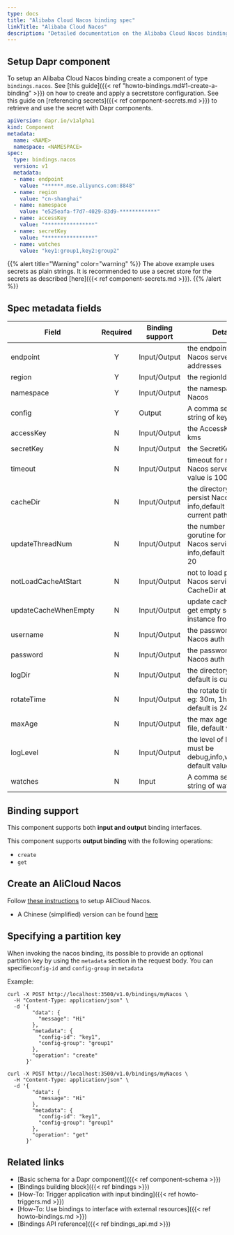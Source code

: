 ```yaml
---
type: docs
title: "Alibaba Cloud Nacos binding spec"
linkTitle: "Alibaba Cloud Nacos"
description: "Detailed documentation on the Alibaba Cloud Nacos binding component"
---
```


## Setup Dapr component
To setup an Alibaba Cloud Nacos binding create a component of type `bindings.nacos`. See [this guide]({{< ref "howto-bindings.md#1-create-a-binding" >}}) on how to create and apply a secretstore configuration. See this guide on [referencing secrets]({{< ref component-secrets.md >}}) to retrieve and use the secret with Dapr components.

```yaml
apiVersion: dapr.io/v1alpha1
kind: Component
metadata:
  name: <NAME>
  namespace: <NAMESPACE>
spec:
  type: bindings.nacos
  version: v1
  metadata:
  - name: endpoint
    value: "******.mse.aliyuncs.com:8848"
  - name: region
    value: "cn-shanghai"
  - name: namespace
    value: "e525eafa-f7d7-4029-83d9-************"
  - name: accessKey
    value: "****************"
  - name: secretKey
    value: "****************"
  - name: watches
    value: "key1:group1,key2:group2"
```
{{% alert title="Warning" color="warning" %}}
The above example uses secrets as plain strings. It is recommended to use a secret store for the secrets as described [here]({{< ref component-secrets.md >}}).
{{% /alert %}}
## Spec metadata fields
| Field              | Required | Binding support | Details | Example |
|--------------------|:--------:|--------|--------|---------|
| endpoint                | Y        | Input/Output |the endpoint to get Nacos server addresses | `"******.mse.aliyuncs.com:8848"`
| region                | Y        | Input/Output |the regionId for kms | `"cn-shanghai"`
| namespace                | Y        | Input/Output |the namespaceId of Nacos | `"e525eafa-f7d7-4029-83d9-************"`
| config                | Y        | Output |A comma separated string of key | `"key1:group1"`
| accessKey                | N        | Input/Output |the AccessKey for kms| `"****************"`
| secretKey                | N        | Input/Output |the SecretKey for kms | `"****************"`
| timeout                | N        | Input/Output |timeout for requesting Nacos server, default value is 10000 ms | `1000`
| cacheDir                | N        | Input/Output |the directory for persist Nacos service info,default value is current path | `"/tmp/nacos/cache"`
| updateThreadNum                | N        | Input/Output |the number of gorutine for update Nacos service info,default value is 20 | `20`
| notLoadCacheAtStart                | N       | Input/Output |not to load persistent Nacos service info in CacheDir at start time | `"false"`
| updateCacheWhenEmpty                | N        | Input/Output |update cache when get empty service instance from server | `"false"`
| username                | N        | Input/Output |the password for Nacos auth | `"username"`
| password                | N        | Input/Output |the password for Nacos auth | `"password"`
| logDir                | N        | Input/Output |the directory for log, default is current path | `"/tmp/nacos/log"`
| rotateTime                | N        | Input/Output |the rotate time for log, eg: 30m, 1h, 24h, default is 24h| `"1h"`
| maxAge                | N        | Input/Output |the max age of a log file, default value is 3 | `3`
| logLevel                | N        | Input/Output |the level of log, it's must be debug,info,warn,error, default value is info | `"info"`
| watches                | N        | Input |A comma separated string of watch keys | `"key1:group1,key2:group2"`

## Binding support

This component supports both **input and output** binding interfaces.

This component supports **output binding** with the following operations:
- `create`
- `get`

## Create an AliCloud Nacos
Follow [these instructions](https://www.alibabacloud.com/help/doc-detail/59963.htm) to setup AliCloud Nacos.
   - A Chinese (simplified) version can be found [here](https://help.aliyun.com/document_detail/85466.html)

## Specifying a partition key

When invoking the nacos binding, its possible to provide an optional partition key by using the `metadata` section in the request body.
You can specifie`config-id` and `config-group` in `metadata`

Example:

```shell
curl -X POST http://localhost:3500/v1.0/bindings/myNacos \
  -H "Content-Type: application/json" \
  -d '{
        "data": {
          "message": "Hi"
        },
        "metadata": {
          "config-id": "key1",
          "config-group": "group1"
        },
        "operation": "create"
      }'
```

```shell
curl -X POST http://localhost:3500/v1.0/bindings/myNacos \
  -H "Content-Type: application/json" \
  -d '{
        "data": {
          "message": "Hi"
        },
        "metadata": {
          "config-id": "key1",
          "config-group": "group1"
        },
        "operation": "get"
      }'
```
## Related links

- [Basic schema for a Dapr component]({{< ref component-schema >}})
- [Bindings building block]({{< ref bindings >}})
- [How-To: Trigger application with input binding]({{< ref howto-triggers.md >}})
- [How-To: Use bindings to interface with external resources]({{< ref howto-bindings.md >}})
- [Bindings API reference]({{< ref bindings_api.md >}})
